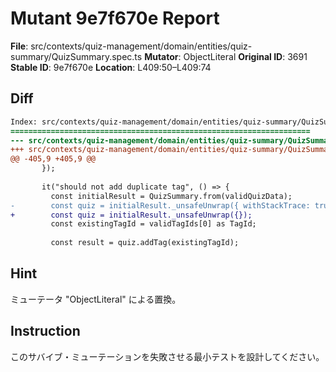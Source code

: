 # Mutant 9e7f670e Report

**File**: src/contexts/quiz-management/domain/entities/quiz-summary/QuizSummary.spec.ts
**Mutator**: ObjectLiteral
**Original ID**: 3691
**Stable ID**: 9e7f670e
**Location**: L409:50–L409:74

## Diff

```diff
Index: src/contexts/quiz-management/domain/entities/quiz-summary/QuizSummary.spec.ts
===================================================================
--- src/contexts/quiz-management/domain/entities/quiz-summary/QuizSummary.spec.ts	original
+++ src/contexts/quiz-management/domain/entities/quiz-summary/QuizSummary.spec.ts	mutated #3691
@@ -405,9 +405,9 @@
       });
 
       it("should not add duplicate tag", () => {
         const initialResult = QuizSummary.from(validQuizData);
-        const quiz = initialResult._unsafeUnwrap({ withStackTrace: true });
+        const quiz = initialResult._unsafeUnwrap({});
         const existingTagId = validTagIds[0] as TagId;
 
         const result = quiz.addTag(existingTagId);
```

## Hint

ミューテータ "ObjectLiteral" による置換。

## Instruction

このサバイブ・ミューテーションを失敗させる最小テストを設計してください。
